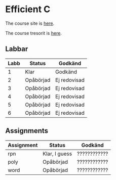 # Efficient C 
The course site is [here](https://cs.lth.se/edag01/).

The course tresorit is [here](https://web.tresorit.com/l/NRNW0#kPzc5_cvrnVgTEE95PqnoQ).
## Labbar

| Labb | Status              | Godkänd      |
|------|---------------------|--------------|
| 1    | Klar                | Godkänd      |
| 2    | Opåbörjad           | Ej redovisad |
| 3    | Opåbörjad           | Ej redovisad |
| 4    | Opåbörjad           | Ej redovisad |
| 5    | Opåbörjad           | Ej redovisad |
| 6    | Opåbörjad           | Ej redovisad |

## **Ass**ignments
| Assignment | Status        | Godkänd      |
|------------|---------------|--------------|
| rpn        | Klar, I guess | ???????????? |
| poly       | Opåbörjad     | ???????????? |
| word       | Opåbörjad     | ???????????? |

